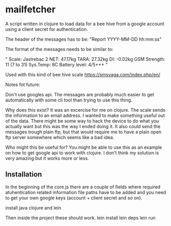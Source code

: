 # mailfetcher

A script written in clojure to load data for a bee hive from a google account using a client secret for authentication.

The header of the messages has to be:
"Report YYYY-MM-DD hh:mm:ss"

The format of the messages needs to be similar to:

"
Scale: Jastrebac 2
NET: 47.17kg
TARA: 27.32kg
DI: -0.02kg
GSM Strength: 11 (7 to 31)
Sys.Temp: 8C
Battery level: 4/5+++
"

Used with this kind of bee hive scale https://smsvaga.com/index.php/en/


Notes fot future:

Don't use googles api. The messages are probably much easier to get automatically with some cli tool than trying to use this thing. 

Why does this exist?
It was an excercise for me on clojure. 
The scale sends the information to an email address. I wanted to make something useful out of the data. There might be some way to hack the device to do what you actually want but this was the way I ended doing it. It also could send the messages trough plain ftp, but that would require me to have a plain open ftp server somewhere which seems like a bad idea.

Who might this be useful for?
You might be able to use this as an example on how to get google api to work with clojure. I don't think my solution is very amazing but it works more or less.

## Installation

In the beginning of the core.js there are a couple of fields where required atuhentication related information file paths have to be added and you need to get your own google keys (account + client secret and so on).

install java clojure and lein

Then inside the project these should work.
lein install
lein deps
lein run
